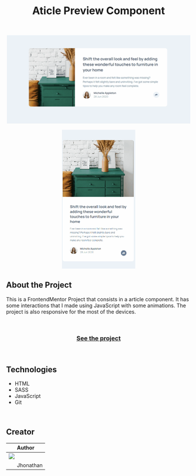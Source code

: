 <h1 align = 'center'> Aticle Preview Component </h1>

<br>

 <p align = 'center'><img  width = '500px' src= 'src/images/desktop-gif.gif'></p>
 <p align = 'center'><img  width = '200px' src = 'src/images/mobile-gif.gif'></p>

## About the Project

This is a FrontendMentor Project that consists in a article component. It has some interactions that I made using JavaScript with some animations.
The project is also responsive for the most of the devices.

<br>

<h3 align = 'center'><a href = '#'>See the project</a></h3>

<br>

## Technologies

- HTML
- SASS
- JavaScript
- Git

<br>

## Creator

| Author                                                                                                                                      |
| ------------------------------------------------------------------------------------------------------------------------------------------- |
| <a target="_blank" href="https://github.com/JhowBRCG"><img width="125" src="https://avatars.githubusercontent.com/u/121911885?v=4"><br></a> |
| &nbsp; &nbsp; &nbsp; Jhonathan                                                                                                              |
